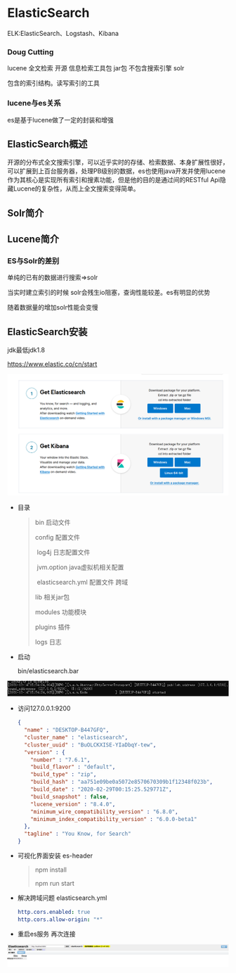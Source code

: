 # ElasticSearch
 ELK:ElasticSearch、Logstash、Kibana

### Doug Cutting

lucene 全文检索 开源 信息检索工具包 jar包 不包含搜索引擎 solr

包含的索引结构。读写索引的工具

### lucene与es关系

es是基于lucene做了一定的封装和增强

## ElasticSearch概述

开源的分布式全文搜索引擎，可以近乎实时的存储、检索数据、本身扩展性很好，可以扩展到上百台服务器，处理PB级别的数据，es也使用java开发并使用lucene作为其核心是实现所有索引和搜素功能，但是他的目的是通过间的RESTful Api隐藏Lucene的复杂性，从而上全文搜索变得简单。

## Solr简介

## Lucene简介

### ES与Solr的差别

单纯的已有的数据进行搜索=>solr

当实时建立索引的时候 solr会残生io阻塞，查询性能较差。es有明显的优势

随着数据量的增加solr性能会变慢

## ElasticSearch安装

jdk最低jdk1.8 

https://www.elastic.co/cn/start

![1](images/1.png)

+ 目录

  > bin 启动文件
  >
  > config 配置文件
  >
  > ​	log4j 日志配置文件
  >
  > ​	jvm.option java虚拟机相关配置
  >
  > ​	elasticsearch.yml 配置文件  跨域
  >
  > lib 相关jar包
  >
  > modules 功能模块
  >
  > plugins 插件
  >
  > logs 日志

+ 启动

  bin/elasticsearch.bar

![image-20201214155445946](images/image-20201214155445946.png)

+ 访问127.0.0.1:9200

  ```json
  {
    "name" : "DESKTOP-B447GFQ",
    "cluster_name" : "elasticsearch",
    "cluster_uuid" : "BuOLCKXISE-YIaDbqY-tew",
    "version" : {
      "number" : "7.6.1",
      "build_flavor" : "default",
      "build_type" : "zip",
      "build_hash" : "aa751e09be0a5072e8570670309b1f12348f023b",
      "build_date" : "2020-02-29T00:15:25.529771Z",
      "build_snapshot" : false,
      "lucene_version" : "8.4.0",
      "minimum_wire_compatibility_version" : "6.8.0",
      "minimum_index_compatibility_version" : "6.0.0-beta1"
    },
    "tagline" : "You Know, for Search"
  }
  
  ```

+ 可视化界面安装 es-header

  > npm install 
  >
  > npm run start

+ 解决跨域问题 elasticsearch.yml

  ```yaml
  http.cors.enabled: true
  http.cors.allow-origin: "*"
  ```

+ 重启es服务 再次连接 

![image-20201214161125890](images/image-20201214161125890.png)























